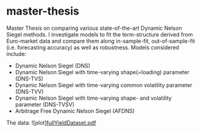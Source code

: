 # master-thesis
Master Thesis on comparing various state-of-the-art Dynamic Nelson Siegel methods.
I investigate models to fit the term-structure derived from Euro-market data and compare them along in-sample-fit, out-of-sample-fit (i.e. forecasting accuracy) as well as robustness.
Models considered include:
- Dynamic Nelson Siegel (DNS)
- Dynamic Nelson Siegel with time-varying shape(=loading) parameter (DNS-TVS)
- Dynamic Nelson Siegel with time-varying common volatility parameter (DNS-TVV)
- Dynamic Nelson Siegel with time-varying shape- and volatility parameter (DNS-TVSV)
- Arbitrage Free Dynamic Nelson Siegel (AFDNS)

The data:
![plot][fullYieldDataset.pdf](https://github.com/IvoArasin/master-thesis/blob/84413bac78f71cc8377497dd53cc2ff92fa1b151/fullYieldDataset.pdf)

